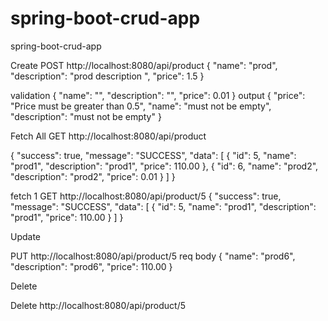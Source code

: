 # spring-boot-crud-app
spring-boot-crud-app

Create 
POST  http://localhost:8080/api/product
{
    "name": "prod",
    "description": "prod description ",
    "price": 1.5
}

validation 
{
    "name": "",
    "description": "",
    "price": 0.01
}
output 
{
    "price": "Price must be greater than 0.5",
    "name": "must not be empty",
    "description": "must not be empty"
}

Fetch
All 
GET http://localhost:8080/api/product

{
    "success": true,
    "message": "SUCCESS",
    "data": [
        {
            "id": 5,
            "name": "prod1",
            "description": "prod1",
            "price": 110.00
        },
        {
            "id": 6,
            "name": "prod2",
            "description": "prod2",
            "price": 0.01
        }
      ]
}

fetch 1 
GET http://localhost:8080/api/product/5
{
    "success": true,
    "message": "SUCCESS",
    "data": [
        {
            "id": 5,
            "name": "prod1",
            "description": "prod1",
            "price": 110.00
        }
      ]
}

Update 

PUT http://localhost:8080/api/product/5
req body 
{
    "name": "prod6",
    "description": "prod6",
    "price": 110.00
}

Delete

Delete http://localhost:8080/api/product/5

